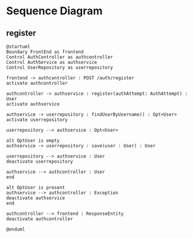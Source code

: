 # Sequence Diagram

## register

```plantuml
@startuml
Boundary FrontEnd as frontend
Control AuthController as authcontroller
Control AuthService as authservice
Control UserRepository as userrepository

frontend -> authcontroller : POST /auth/register
activate authcontroller

authcontroller -> authservice : register(authAttempt: AuthAttempt) : User
activate authservice

authservice -> userrepository : findUserByUsername() : Opt<User>
activate userrepository

userrepository --> authservice : Opt<User>

alt OptUser is empty
authservice -> userrepository : save(user : User) : User

userrepository --> authservice : User
deactivate userrepository

authservice --> authcontroller : User
end

alt OptUser is present
authservice --> authcontroller : Exception
deactivate authservice
end

authcontroller --> frontend : ResponseEntity
deactivate authcontroller

@enduml
```

<!-- ============================================================ -->

<!-- ## login

```plantuml
@startuml

test

@enduml
``` -->
